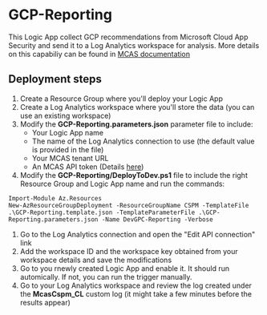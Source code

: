# GCP-Reporting

This Logic App collect GCP recommendations from Microsoft Cloud App Security and send it to a Log Analytics workspace for analysis.
More details on this capabiliy can be found in [MCAS documentation](https://docs.microsoft.com/en-us/cloud-app-security/connect-google-gcp-to-microsoft-cloud-app-security "MCAS documentation") 

## Deployment steps

1. Create a Resource Group where you'll deploy your Logic App
1. Create a Log Analytics workspace where you'll store the data (you can use an existing workspace)
1. Modify the **GCP-Reporting.parameters.json** parameter file to include:
   * Your Logic App name
   * The name of the Log Analytics connection to use (the default value is provided in the file)
   * Your MCAS tenant URL
   * An MCAS API token (Details [here](https://docs.microsoft.com/en-us/cloud-app-security/api-tokens))
1. Modify the **GCP-Reporting/DeployToDev.ps1** file to include the right Resource Group and Logic App name and run the commands:
```
Import-Module Az.Resources
New-AzResourceGroupDeployment -ResourceGroupName CSPM -TemplateFile .\GCP-Reporting.template.json -TemplateParameterFile .\GCP-Reporting.parameters.json -Name DevGPC-Reporting -Verbose
```
1. Go to the Log Analytics connection and open the "Edit API connection" link
1. Add the workspace ID and the workspace key obtained from your workspace details and save the modifications
1. Go to you rnewly created Logic App and enable it. It should run automically. If not, you can run the trigger manually.
1. Go to your Log Analytics workspace and review the log created under the **McasCspm_CL** custom log (it might take a few minutes before the results appear)
